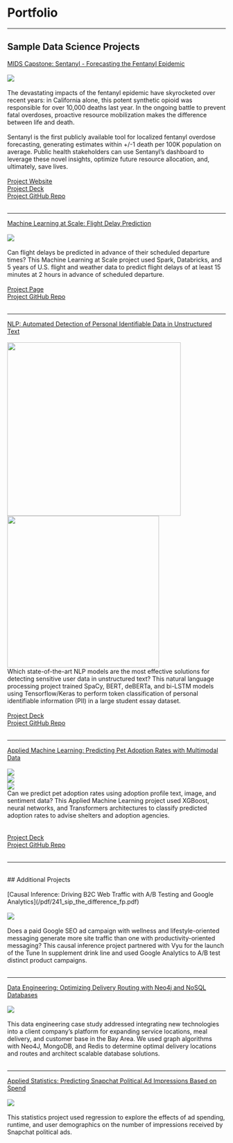 # Portfolio

---

## Sample Data Science Projects 

[MIDS Capstone: Sentanyl - Forecasting the Fentanyl Epidemic](https://groups.ischool.berkeley.edu/Sentanyl/#)
<br>
<br>
<img src="images/sentanyl_dashboard_image.png?raw=true"/>
<br>
<br>
The devastating impacts of the fentanyl epidemic have skyrocketed over recent years: in California alone, this potent synthetic opioid was responsible for over 10,000 deaths last year. In the ongoing battle to prevent fatal overdoses, proactive resource mobilization makes the difference between life and death.
<br>
<br> 
Sentanyl is the first publicly available tool for localized fentanyl overdose forecasting, generating estimates within +/-1 death per 100K population on average. Public health stakeholders can use Sentanyl’s dashboard to leverage these novel insights, optimize future resource allocation, and, ultimately, save lives.
<br>
<br>
<a href="https://github.com/lmh34/ucb_mids_capstone_spr24">Project Website</a>
<br>
[Project Deck](/pdf/capstone_final_presentation.pdf)
<br> 
<a href="https://github.com/lmh34/ucb_mids_capstone_spr24">Project GitHub Repo</a>
<br>
<br>


---
[Machine Learning at Scale: Flight Delay Prediction](/flight_delay_prediction)
<br>
<br>
<img src="images/261_results_main.png?raw=true"/>
<br>
<br>
Can flight delays be predicted in advance of their scheduled departure times? This Machine Learning at Scale project used Spark, Databricks, and 5 years of U.S. flight and weather data to predict flight delays of at least 15 minutes at 2 hours in advance of scheduled departure.
<br>
<br>
[Project Page](/flight_delay_prediction)
<br>
<a href="https://github.com/lmh34/team_5_3">Project GitHub Repo</a>
<br>
<br>


---
[NLP: Automated Detection of Personal Identifiable Data in Unstructured Text](/pdf/266_FP_Presentation_v2.pdf)
<br>
<br>
<img src="images/266_bio_diagram.png" width="400"/>
<br>
<img src="images/266_spacy_cm.png" width="350"/>
<br>
Which state-of-the-art NLP models are the most effective solutions for detecting sensitive user data in unstructured text? This natural language processing project trained SpaCy, BERT, deBERTa, and bi-LSTM models using Tensorflow/Keras to perform token classification of personal identifiable information (PII) in a large student essay dataset.
<br>
<br>
[Project Deck](pdf/266_FP_Presentation_v2.pdf)
<br>
<a href="https://github.com/lmh34/266_NLP_final_project">Project GitHub Repo</a>
<br>
<br>


---
[Applied Machine Learning: Predicting Pet Adoption Rates with Multimodal Data](/pdf/207_final_presentation.pdf)
<br>
<br>
<img src="images/207_modeling_approach.png?raw=true"/>
<br>
<img src="images/207_xgb_params.png?raw=true"/>
<br>
<img src="images/207_rescuer_eda.png?raw=true"/>
<br>
Can we predict pet adoption rates using adoption profile text, image, and sentiment data? This Applied Machine Learning project used XGBoost, neural networks, and Transformers architectures to classify predicted adoption rates to advise shelters and adoption agencies.   
<br>
<br>
[Project Deck](/pdf/207_final_presentation.pdf)
<br>
<a href="https://github.com/lmh34/mids-207-final-project-summer23-Rueda-Sambrailo-Herr-Liu-Kuehl">Project GitHub Repo</a>
<br>
<br>


---
<br>
## Additional Projects
<br>
<br>
[Causal Inference: Driving B2C Web Traffic with A/B Testing and Google Analytics](/pdf/241_sip_the_difference_fp.pdf)
<br>
<br>
<img src="images/241_user_device.png?raw=true"/>
<br>
<br>
Does a paid Google SEO ad campaign with wellness and lifestyle-oriented messaging generate more site traffic than one with productivity-oriented messaging? This causal inference project partnered with Vyu for the launch of the Tune In supplement drink line and used Google Analytics to A/B test distinct product campaigns.  
<br>
<br>

---
[Data Engineering: Optimizing Delivery Routing with Neo4j and NoSQL Databases](/pdf/W205_final_presentation.pdf)
<br>
<br>
<img src="images/205_locker_map.png?raw=true"/>
<br>
<br>
This data engineering case study addressed integrating new technologies into a client company’s platform for expanding service locations, meal delivery, and customer base in the Bay Area. We used graph algorithms with Neo4J, MongoDB, and Redis to determine optimal delivery locations and routes and architect scalable database solutions. 
<br>
<br>

---
[Applied Statistics: Predicting Snapchat Political Ad Impressions Based on Spend](/pdf/snapchat-political-ad-spend.pdf)
<br>
<br>
<img src="images/203_data.png?raw=true"/>
<br>
<br>
This statistics project used regression to explore the effects of ad spending, runtime, and user demographics on the number of impressions received by Snapchat political ads.
<br>
<br>

<!-- Remove above link if you don't want to attibute -->

